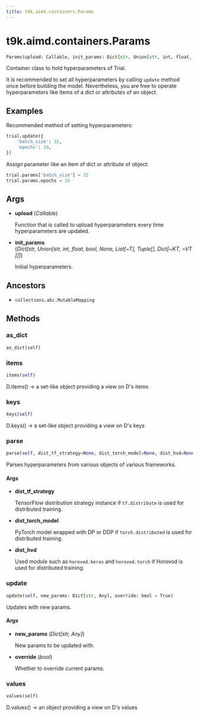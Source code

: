 ```yaml
---
title: t9k.aimd.containers.Params
---
```


# t9k.aimd.containers.Params

```python
Params(upload: Callable, init_params: Dict[str, Union[str, int, float, bool, None, List[~T], Tuple[], Dict[~KT, ~VT]]] = None)
```

Container class to hold hyperparameters of Trial.

It is recommended to set all hyperparameters by calling `update` method once before building the model. Nevertheless, you are free to operate hyperparameters like items of a dict or attributes of an object.

## Examples

Recommended method of setting hyperparameters:
```python
trial.update({
    'batch_size': 32,
    'epochs': 10,
})
```

Assign parameter like an item of dict or attribute of object:
```python
trial.params['batch_size'] = 32
trial.params.epochs = 10
```

## Args

* **upload** (*Callable*)

    Function that is called to upload hyperparameters every time hyperparameters are updated.

* **init_params** (*Dict[str, Union[str, int, float, bool, None, List[~T], Tuple[], Dict[~KT, ~VT]]]*)

    Initial hyperparameters.

## Ancestors

* `collections.abc.MutableMapping`

## Methods

### as_dict

```python
as_dict(self)
```

### items

```python
items(self)
```

D.items() -> a set-like object providing a view on D's items

### keys

```python
keys(self)
```

D.keys() -> a set-like object providing a view on D's keys

### parse

```python
parse(self, dist_tf_strategy=None, dist_torch_model=None, dist_hvd=None)
```

Parses hyperparameters from various objects of various frameworks.

#### Args

* **dist_tf_strategy**

    TensorFlow distribution strategy instance if `tf.distribute` is used for distributed training.

* **dist_torch_model**

    PyTorch model wrapped with DP or DDP if `torch.distributed` is used for distributed training.

* **dist_hvd**

    Used module such as `horovod.keras` and `horovod.torch` if Horovod is used for distributed training.

### update

```python
update(self, new_params: Dict[str, Any], override: bool = True)
```

Updates with new params.

#### Args

* **new_params** (*Dict[str, Any]*)

    New params to be updated with.

* **override** (*bool*)

    Whether to override current params.

### values

```python
values(self)
```

D.values() -> an object providing a view on D's values
